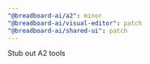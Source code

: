 ```yaml
---
"@breadboard-ai/a2": minor
"@breadboard-ai/visual-editor": patch
"@breadboard-ai/shared-ui": patch
---
```


Stub out A2 tools
